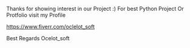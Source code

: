 Thanks for showing interest in our Project :)
For best Python Project Or Protfolio 
visit my Profile 

https://www.fiverr.com/oclelot_soft


Best Regards 
Ocelot_soft
